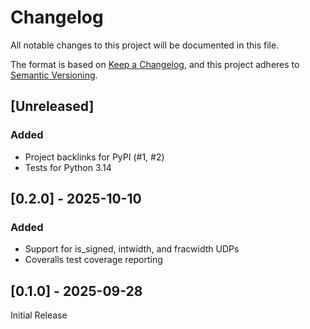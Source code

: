 # Changelog

All notable changes to this project will be documented in this file.

The format is based on [Keep a Changelog](https://keepachangelog.com/en/1.1.0/),
and this project adheres to [Semantic Versioning](https://semver.org/spec/v2.0.0.html).

## [Unreleased]

### Added

- Project backlinks for PyPI (#1, #2)
- Tests for Python 3.14

## [0.2.0] - 2025-10-10

### Added

- Support for is_signed, intwidth, and fracwidth UDPs
- Coveralls test coverage reporting

## [0.1.0] - 2025-09-28

Initial Release

